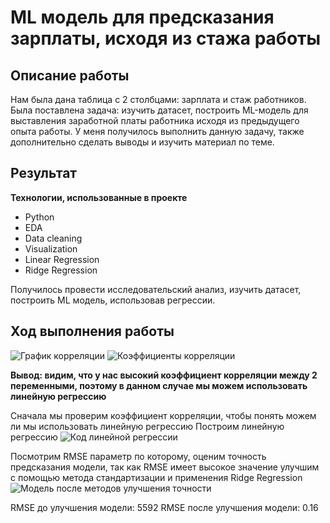 # ML модель для предсказания зарплаты, исходя из стажа работы
## Описание работы
Нам была дана таблица с 2 столбцами: зарплата и стаж работников. Была поставлена задача: изучить датасет, построить ML-модель для выставления заработной платы работника исходя из предыдущего опыта работы. У меня получилось выполнить данную задачу, также дополнительно сделать выводы и изучить материал по теме.
## Результат
**Технологии, использованные в проекте**
- Python
- EDA
- Data cleaning
- Visualization
- Linear Regression
- Ridge Regression

Получилось провести исследовательский анализ, изучить датасет, построить ML модель, использовав регрессии.
## Ход выполнения работы

![График корреляции](https://github.com/gituse412/data_analytics_portfolio/assets/57147820/7dcbde31-297f-44fd-a23a-61a409e19a10)
![Коэффициенты корреляции](https://github.com/gituse412/data_analytics_portfolio/assets/57147820/cb5cbfe6-f935-429f-b23d-bb9e4d199dbc)

**Вывод: видим, что у нас высокий коэффициент корреляции между 2 переменными, поэтому в данном случае мы можем использовать линейную регрессию** 

Сначала мы проверим коэффициент корреляции, чтобы понять можем ли мы использовать линейную регрессию
Построим линейную регрессию
![Код линейной регрессии](https://github.com/gituse412/data_analytics_portfolio/assets/57147820/81a77d12-4ffb-455d-92ff-e758f5b987e8)

Посмотрим RMSE параметр по которому, оценим точность предсказания модели, так как RMSE имеет высокое значение улучшим с помощью метода стандартизации и применения Ridge Regression
![Модель после методов улучшения точности](https://github.com/gituse412/data_analytics_portfolio/assets/57147820/9a13c2e1-a01e-43fe-8160-5f2dfb54bf37)

RMSE до улучшения модели: 5592
RMSE после улучшения модели: 0.16
